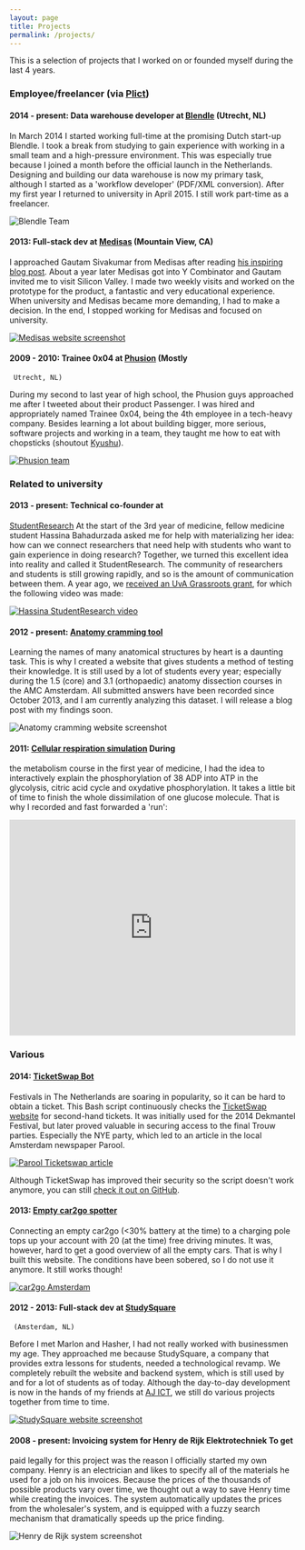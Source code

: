 ```yaml
---
layout: page
title: Projects
permalink: /projects/
---
```


This is a selection of projects that I worked on or founded myself during the
last 4 years.

### Employee/freelancer (via [Plict](http://www.plict.nl))

#### 2014 - present: Data warehouse developer at [Blendle](https://blendle.com) (Utrecht, NL)

In March 2014 I started working full-time at the promising Dutch start-up
Blendle. I took a break from studying to gain experience with working in a small
team and a high-pressure environment. This was especially true because I joined
a month before the official launch in the Netherlands. Designing and building
our data warehouse is now my primary task, although I started as a 'workflow
developer' (PDF/XML conversion). After my first year I returned to university in
April 2015. I still work part-time as a freelancer.

![Blendle Team](/images/blendle_team.jpg)


#### 2013: Full-stack dev at [Medisas](http://medisas.com) (Mountain View, CA)

I approached Gautam Sivakumar from Medisas after reading
[his inspiring blog post](http://gs.posthaven.com/why-i-quit-medicine). About a
year later Medisas got into Y Combinator and Gautam invited me to visit Silicon
Valley. I made two weekly visits and worked on the prototype for the product, a
fantastic and very educational experience. When university and Medisas became
more demanding, I had to make a decision. In the end, I stopped working for
Medisas and focused on university.

[![Medisas website screenshot](/images/medisas_website.png)](http://medisas.com)


#### 2009 - 2010: Trainee 0x04 at [Phusion](http://www.phusion.nl) (Mostly
     Utrecht, NL)

During my second to last year of high school, the Phusion guys approached me
after I tweeted about their product Passenger. I was hired and appropriately
named Trainee 0x04, being the 4th employee in a tech-heavy company. Besides
learning a lot about building bigger, more serious, software projects and
working in a team, they taught me how to eat with chopsticks (shoutout
[Kyushu](http://www.kyushu.nl/)).

[![Phusion team](/images/phusion.png)](http://www.phusion.nl)

### Related to university

#### 2013 - present: Technical co-founder at
[StudentResearch](https://www.studentresearch.nl) At the start of the 3rd year
of medicine, fellow medicine student Hassina Bahadurzada asked me for help with
materializing her idea: how can we connect researchers that need help with
students who want to gain experience in doing research? Together, we turned this
excellent idea into reality and called it StudentResearch. The community of
researchers and students is still growing rapidly, and so is the amount of
communication between them. A year ago, we
[received an UvA Grassroots grant](http://icto.uva.nl/icto-centraal/uva-grassroots/ter-inspiratie/ter-inspiratie/ter-inspiratie/content/folder/uitbreiding-studentresearch-kopie.html?page=2&pageSize=20),
for which the following video was made:

[![Hassina StudentResearch video](/images/studentresearch_grassroots_video.png)](http://streamingmedia.uva.nl/asset/detail/X2VWfTSK8HW8DOCcTlav1lkD)


#### 2012 - present: [Anatomy cramming tool](https://anatomie.plict.nl)

Learning the names of many anatomical structures by heart is a daunting
task. This is why I created a website that gives students a method of testing
their knowledge. It is still used by a lot of students every year; especially
during the 1.5 (core) and 3.1 (orthopaedic) anatomy dissection courses in the
AMC Amsterdam. All submitted answers have been recorded since October 2013, and
I am currently analyzing this dataset. I will release a blog post with my
findings soon.

![Anatomy cramming website screenshot](/images/anatomy_website_screenshot.png)


#### 2011: [Cellular respiration simulation](http://metabolism.plict.nl) During
the metabolism course in the first year of medicine, I had the idea to
interactively explain the phosphorylation of 38 ADP into ATP in the glycolysis,
citric acid cycle and oxydative phosphorylation. It takes a little bit of time
to finish the whole dissimilation of one glucose molecule. That is why I
recorded and fast forwarded a 'run':

<iframe width="100%" height="380"
src="https://www.youtube.com/embed/w_MUa8S17RQ" frameborder="0"
allowfullscreen></iframe>


### Various

#### 2014: [TicketSwap Bot](https://gist.github.com/pepijn/c683c3b26da66846dbcc)

Festivals in The Netherlands are soaring in popularity, so it can be hard to
obtain a ticket. This Bash script continuously checks the
[TicketSwap website](https://ticketswap.nl) for second-hand tickets. It was
initially used for the 2014 Dekmantel Festival, but later proved valuable in
securing access to the final Trouw parties. Especially the NYE party, which led
to an article in the local Amsterdam newspaper Parool.

[![Parool Ticketswap article](/images/parool_ticketswap.png)](http://www.parool.nl/parool/nl/12/CULTUUR/article/detail/3816986/2014/12/23/Slim-bedacht-computerprogramma-scoort-kaartjes-op-Ticketswap.dhtml)

Although TicketSwap has improved their security so the script doesn't work
anymore, you can still
[check it out on GitHub](https://gist.github.com/pepijn/c683c3b26da66846dbcc).


#### 2013: [Empty car2go spotter](http://plict.nl/car2go)

Connecting an empty car2go (<30% battery at the time) to a charging pole tops up
your account with 20 (at the time) free driving minutes. It was, however, hard
to get a good overview of all the empty cars. That is why I built this
website. The conditions have been sobered, so I do not use it anymore. It still
works though!

[![car2go Amsterdam](/images/car2go.png)](http://plict.nl/car2go)


#### 2012 - 2013: Full-stack dev at [StudySquare](https://www.studysquare.nl)
     (Amsterdam, NL)

Before I met Marlon and Hasher, I had not really worked with businessmen my
age. They approached me because StudySquare, a company that provides extra
lessons for students, needed a technological revamp. We completely rebuilt the
website and backend system, which is still used by and for a lot of students as
of today. Although the day-to-day development is now in the hands of my friends
at [AJ ICT](http://www.ajict.nl), we still do various projects together from
time to time.

[![StudySquare website screenshot](/images/studysquare.png)](https://www.studysquare.nl)

#### 2008 - present: Invoicing system for Henry de Rijk Elektrotechniek To get
paid legally for this project was the reason I officially started my own
company. Henry is an electrician and likes to specify all of the materials he
used for a job on his invoices. Because the prices of the thousands of possible
products vary over time, we thought out a way to save Henry time while creating
the invoices. The system automatically updates the prices from the wholesaler's
system, and is equipped with a fuzzy search mechanism that dramatically speeds
up the price finding.

![Henry de Rijk system screenshot](/images/henry_de_rijk_system_screenshot.png)
